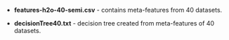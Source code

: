- **features-h2o-40-semi.csv** - contains meta-features from 40 datasets.

- **decisionTree40.txt** - decision tree created from meta-features of 40 datasets. 
